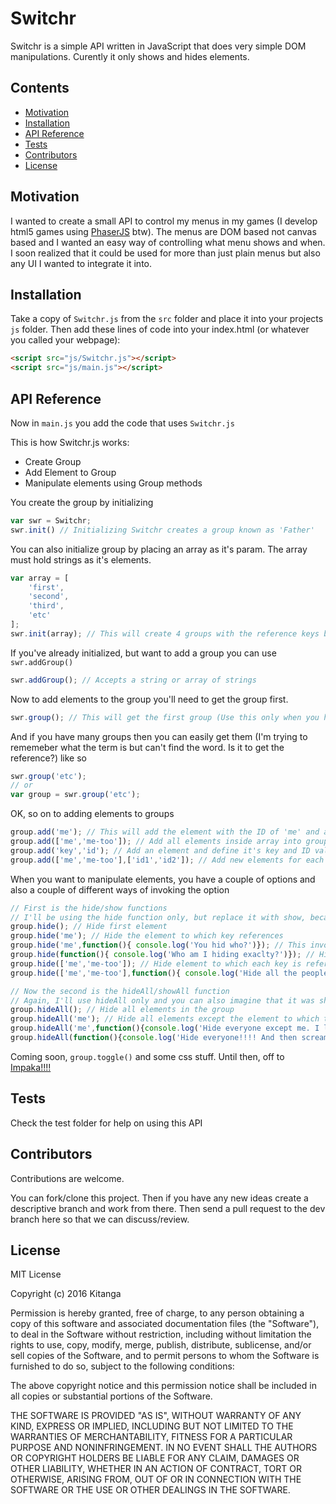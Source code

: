 # Switchr

Switchr is a simple API written in JavaScript that does very simple DOM manipulations. Curently it only shows and hides elements.

## Contents
- [Motivation](#motivation)
- [Installation](#installation)
- [API Reference](#api-reference)
- [Tests](#tests)
- [Contributors](#contributors)
- [License](#license)

## Motivation

I wanted to create a small API to control my menus in my games (I develop html5 games using [PhaserJS](http://phaser.io) btw). The menus are DOM based not canvas based and I wanted an easy way of controlling what menu shows and when. I soon realized that it could be used for more than just plain menus but also any UI I wanted to integrate it into.

## Installation

Take a copy of `Switchr.js` from the `src` folder and place it into your projects `js` folder. Then add these lines of code into your index.html (or whatever you called your webpage):
```html
<script src="js/Switchr.js"></script>
<script src="js/main.js"></script>
```

## API Reference

Now in `main.js` you add the code that uses `Switchr.js`

This is how Switchr.js works:
- Create Group
- Add Element to Group
- Manipulate elements using Group methods

You create the group by initializing
```javascript
var swr = Switchr;
swr.init() // Initializing Switchr creates a group known as 'Father'
```
You can also initialize group by placing an array as it's param. The array must hold strings as it's elements.
```javascript
var array = [
    'first',
    'second',
    'third',
    'etc'
];
swr.init(array); // This will create 4 groups with the reference keys being the strings in array
```
If you've already initialized, but want to add a group you can use `swr.addGroup()`
```javascript
swr.addGroup(); // Accepts a string or array of strings
```
Now to add elements to the group you'll need to get the group first.
```javascript
swr.group(); // This will get the first group (Use this only when you have one group. I.e, you used .init() )
```
And if you have many groups then you can easily get them (I'm trying to rememeber what the term is but can't find the word. Is it to get the reference?) like so
```javascript
swr.group('etc');
// or
var group = swr.group('etc');
```
OK, so on to adding elements to groups
```javascript
group.add('me'); // This will add the element with the ID of 'me' and also give it the reference key 'me'
group.add(['me','me-too']); // Add all elements inside array into group
group.add('key','id'); // Add an element and define it's key and ID value independently
group.add(['me','me-too'],['id1','id2']); // Add new elements for each key/string in the first array and use the corresponding ID in the second array
``` 
When you want to manipulate elements, you have a couple of options and also a couple of different ways of invoking the option
```javascript
// First is the hide/show functions
// I'll be using the hide function only, but replace it with show, because they are pretty much mirrors of each other.
group.hide(); // Hide first element
group.hide('me'); // Hide the element to which key references
group.hide('me',function(){ console.log('You hid who?')}); // This invokes the function after hiding element
group.hide(function(){ console.log('Who am I hiding exaclty?')}); // Hides the first element and then invokes function
group.hide(['me','me-too']); // Hide element to which each key is referencing.
group.hide(['me','me-too'],function(){ console.log('Hide all the peoples')}); // Hide each element and run the function after each element is hidden. NOT when all elements are hidden but when each single element is hidden.

// Now the second is the hideAll/showAll function
// Again, I'll use hideAll only and you can also imagine that it was showAll function
group.hideAll(); // Hide all elements in the group
group.hideAll('me'); // Hide all elements except the element to which this key ('me') is referencing
group.hideAll('me',function(){console.log('Hide everyone except me. I like me')}); // Same as above, only difference is that function is invoked after hide operation
group.hideAll(function(){console.log('Hide everyone!!!! And then scream about hiding everyone')}); // Hide all elements and then run function after
```
Coming soon, `group.toggle()` and some css stuff. Until then, off to [Impaka!!!!](https://github.com/Kitanga/Impaka)
## Tests

Check the test folder for help on using this API

## Contributors

Contributions are welcome.

You can fork/clone this project. Then if you have any new ideas create a descriptive branch and work from there. Then send a pull request to the dev branch here so that we can discuss/review.

## License

MIT License

Copyright (c) 2016 Kitanga

Permission is hereby granted, free of charge, to any person obtaining a copy
of this software and associated documentation files (the "Software"), to deal
in the Software without restriction, including without limitation the rights
to use, copy, modify, merge, publish, distribute, sublicense, and/or sell
copies of the Software, and to permit persons to whom the Software is
furnished to do so, subject to the following conditions:

The above copyright notice and this permission notice shall be included in all
copies or substantial portions of the Software.

THE SOFTWARE IS PROVIDED "AS IS", WITHOUT WARRANTY OF ANY KIND, EXPRESS OR
IMPLIED, INCLUDING BUT NOT LIMITED TO THE WARRANTIES OF MERCHANTABILITY,
FITNESS FOR A PARTICULAR PURPOSE AND NONINFRINGEMENT. IN NO EVENT SHALL THE
AUTHORS OR COPYRIGHT HOLDERS BE LIABLE FOR ANY CLAIM, DAMAGES OR OTHER
LIABILITY, WHETHER IN AN ACTION OF CONTRACT, TORT OR OTHERWISE, ARISING FROM,
OUT OF OR IN CONNECTION WITH THE SOFTWARE OR THE USE OR OTHER DEALINGS IN THE
SOFTWARE.
